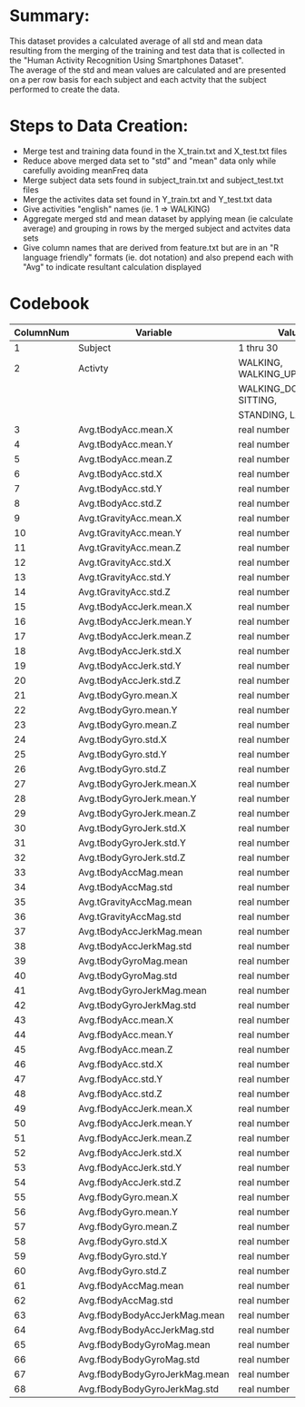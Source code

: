 # Summary:  
   This dataset provides a calculated average of all std and mean data
   resulting from the merging of the training and test data that is 
   collected in the "Human Activity Recognition Using Smartphones Dataset".      
   The average of the std and mean values are calculated and are presented on a per row basis for 
   each subject and each actvity that the subject performed to create the data. 
            
# Steps to Data Creation: 
  * Merge test and training data found in the X_train.txt and X_test.txt files
  * Reduce above merged data set to "std" and "mean" data only while carefully avoiding meanFreq data
  * Merge subject data sets found in subject_train.txt and subject_test.txt files
  * Merge the activites data set found in Y_train.txt and Y_test.txt data
  * Give activities "english" names (ie. 1 => WALKING)
  * Aggregate merged std and mean dataset by applying mean (ie calculate average) and grouping in rows by the merged subject and actvites data sets        
  * Give column names that are derived from feature.txt but are in an "R language friendly" formats (ie. dot notation) and also prepend each with "Avg" to indicate resultant calculation displayed 

# Codebook    

 ColumnNum |  Variable                          |  Values
 --------  |  --------------------------------- |  -----------
    1      | Subject                            | 1 thru 30
    2      | Activty                            | WALKING, WALKING_UPSTAIRS
           |                                    | WALKING_DOWNSTAIRS, SITTING,
           |                                    | STANDING, LAYING
    3      | Avg.tBodyAcc.mean.X                | real number
    4      | Avg.tBodyAcc.mean.Y                | real number
    5      | Avg.tBodyAcc.mean.Z                | real number
    6      | Avg.tBodyAcc.std.X                 | real number
    7      | Avg.tBodyAcc.std.Y                 | real number
    8      | Avg.tBodyAcc.std.Z                 | real number
    9      | Avg.tGravityAcc.mean.X             | real number
    10     | Avg.tGravityAcc.mean.Y             | real number
    11     | Avg.tGravityAcc.mean.Z             | real number
    12     | Avg.tGravityAcc.std.X              | real number
    13     | Avg.tGravityAcc.std.Y              | real number
    14     | Avg.tGravityAcc.std.Z              | real number
    15     | Avg.tBodyAccJerk.mean.X            | real number
    16     | Avg.tBodyAccJerk.mean.Y            | real number
    17     | Avg.tBodyAccJerk.mean.Z            | real number
    18     | Avg.tBodyAccJerk.std.X             | real number
    19     | Avg.tBodyAccJerk.std.Y             | real number
    20     | Avg.tBodyAccJerk.std.Z             | real number
    21     | Avg.tBodyGyro.mean.X               | real number
    22     | Avg.tBodyGyro.mean.Y               | real number
    23     | Avg.tBodyGyro.mean.Z               | real number
    24     | Avg.tBodyGyro.std.X                | real number
    25     | Avg.tBodyGyro.std.Y                | real number
    26     | Avg.tBodyGyro.std.Z                | real number
    27     | Avg.tBodyGyroJerk.mean.X           | real number
    28     | Avg.tBodyGyroJerk.mean.Y           | real number
    29     | Avg.tBodyGyroJerk.mean.Z           | real number
    30     | Avg.tBodyGyroJerk.std.X            | real number
    31     | Avg.tBodyGyroJerk.std.Y            | real number
    32     | Avg.tBodyGyroJerk.std.Z            | real number
    33     | Avg.tBodyAccMag.mean               | real number
    34     | Avg.tBodyAccMag.std                | real number
    35     | Avg.tGravityAccMag.mean            | real number
    36     | Avg.tGravityAccMag.std             | real number
    37     | Avg.tBodyAccJerkMag.mean           | real number
    38     | Avg.tBodyAccJerkMag.std            | real number
    39     | Avg.tBodyGyroMag.mean              | real number
    40     | Avg.tBodyGyroMag.std               | real number
    41     | Avg.tBodyGyroJerkMag.mean          | real number
    42     | Avg.tBodyGyroJerkMag.std           | real number
    43     | Avg.fBodyAcc.mean.X                | real number
    44     | Avg.fBodyAcc.mean.Y                | real number
    45     | Avg.fBodyAcc.mean.Z                | real number
    46     | Avg.fBodyAcc.std.X                 | real number
    47     | Avg.fBodyAcc.std.Y                 | real number
    48     | Avg.fBodyAcc.std.Z                 | real number
    49     | Avg.fBodyAccJerk.mean.X            | real number
    50     | Avg.fBodyAccJerk.mean.Y            | real number
    51     | Avg.fBodyAccJerk.mean.Z            | real number
    52     | Avg.fBodyAccJerk.std.X             | real number
    53     | Avg.fBodyAccJerk.std.Y             | real number
    54     | Avg.fBodyAccJerk.std.Z             | real number
    55     | Avg.fBodyGyro.mean.X               | real number
    56     | Avg.fBodyGyro.mean.Y               | real number
    57     | Avg.fBodyGyro.mean.Z               | real number
    58     | Avg.fBodyGyro.std.X                | real number
    59     | Avg.fBodyGyro.std.Y                | real number
    60     | Avg.fBodyGyro.std.Z                | real number
    61     | Avg.fBodyAccMag.mean               | real number
    62     | Avg.fBodyAccMag.std                | real number
    63     | Avg.fBodyBodyAccJerkMag.mean       | real number
    64     | Avg.fBodyBodyAccJerkMag.std        | real number
    65     | Avg.fBodyBodyGyroMag.mean          | real number
    66     | Avg.fBodyBodyGyroMag.std           | real number
    67     | Avg.fBodyBodyGyroJerkMag.mean      | real number
    68     | Avg.fBodyBodyGyroJerkMag.std       | real number
